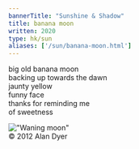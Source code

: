 ```yaml
---
bannerTitle: "Sunshine & Shadow" 
title: banana moon 
written: 2020
type: hk/sun
aliases: ['/sun/banana-moon.html']
---
```


big old banana moon  
backing up towards the dawn  
jaunty yellow  
funny face  
thanks for reminding me  
of sweetness

!["Waning moon"](/images/bucket/oldmoon.jpg "old moon")  
&copy; 2012 Alan Dyer
